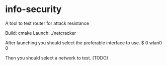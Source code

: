 # info-security
A tool to test router for attack resistance

Build: cmake
Launch: ./netcracker

After launching you should select the preferable interface to use.
$ 0 wlan0
0

Then you should select a network to test. (TODO)
